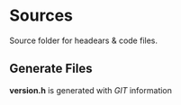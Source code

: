 Sources
=======

Source folder for headears & code files.

## Generate Files ##

**version.h** is generated with *GIT* information
